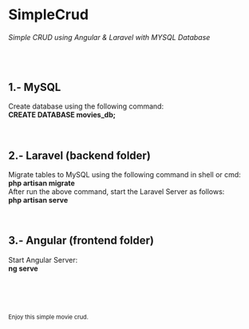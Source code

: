 # SimpleCrud
<h6>Simple CRUD using Angular &amp; Laravel with MYSQL Database</h6>
<br>
<h2>1.- MySQL </h2>
<p>
  Create database using the following command: 
  <br> <strong> CREATE DATABASE movies_db; </strong>
</p>
<br>
<h2>2.- Laravel (backend folder) </h2>
<p> 
  Migrate tables to MySQL using the following command in shell or cmd: 
  <br> <strong> php artisan migrate </strong>
  <br>
  After run the above command, start the Laravel Server as follows:
  <br> <strong> php artisan serve </strong>
</p>
<br>
<h2>3.- Angular (frontend folder) </h2>
<p>
  Start Angular Server:
  <br>
  <strong> ng serve </strong>
</p>

<br>
<br>
<br>
<br>
<small> Enjoy this simple movie crud. </small>

